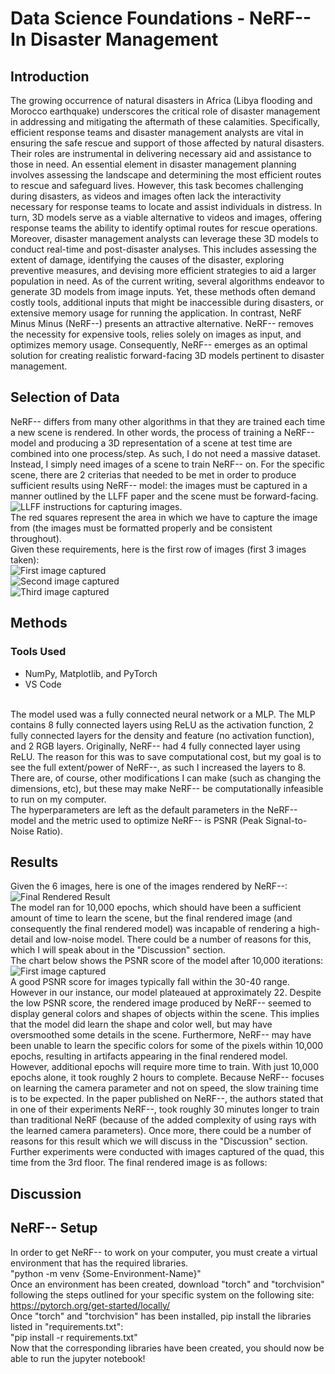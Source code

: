 # Data Science Foundations - NeRF-- In Disaster Management
## Introduction
The growing occurrence of natural disasters in Africa (Libya flooding and Morocco earthquake) underscores the critical role of disaster management in addressing and mitigating the aftermath of these calamities. Specifically, efficient response teams and disaster management analysts are vital in ensuring the safe rescue and support of those affected by natural disasters. Their roles are instrumental in delivering necessary aid and assistance to those in need. An essential element in disaster management planning involves assessing the landscape and determining the most efficient routes to rescue and safeguard lives. However, this task becomes challenging during disasters, as videos and images often lack the interactivity necessary for response teams to locate and assist individuals in distress. In turn, 3D models serve as a viable alternative to videos and images, offering response teams the ability to identify optimal routes for rescue operations. Moreover, disaster management analysts can leverage these 3D models to conduct real-time and post-disaster analyses. This includes assessing the extent of damage, identifying the causes of the disaster, exploring preventive measures, and devising more efficient strategies to aid a larger population in need. As of the current writing, several algorithms endeavor to generate 3D models from image inputs. Yet, these methods often demand costly tools, additional inputs that might be inaccessible during disasters, or extensive memory usage for running the application. In contrast, NeRF Minus Minus (NeRF--) presents an attractive alternative. NeRF-- removes the necessity for expensive tools, relies solely on images as input, and optimizes memory usage. Consequently, NeRF-- emerges as an optimal solution for creating realistic forward-facing 3D models pertinent to disaster management.
## Selection of Data
NeRF-- differs from many other algorithms in that they are trained each time a new scene is rendered. In other words, the process of training a NeRF-- model and producing a 3D representation of a scene at test time are combined into one process/step. As such, I do not need a massive dataset. Instead, I simply need images of a scene to train NeRF-- on. For the specific scene, there are 2 criterias that needed to be met in order to produce sufficient results using NeRF-- model: the images must be captured in a manner outlined by the LLFF paper and the scene must be forward-facing. <br />
![LLFF instructions for capturing images.](https://github.com/Tommy-Nguyen-cpu/Disaster-Management-NeRF/blob/main/Images/LLFFDinosaur.png) <br />
The red squares represent the area in which we have to capture the image from (the images must be formatted properly and be consistent throughout). <br />
Given these requirements, here is the first row of images (first 3 images taken): <br />
![First image captured](https://github.com/Tommy-Nguyen-cpu/Disaster-Management-NeRF/blob/main/custom_upload/20231121_123031.jpg) <br />
![Second image captured](https://github.com/Tommy-Nguyen-cpu/Disaster-Management-NeRF/blob/main/custom_upload/20231121_123033.jpg) <br />
![Third image captured](https://github.com/Tommy-Nguyen-cpu/Disaster-Management-NeRF/blob/main/custom_upload/20231121_123035.jpg) <br />
## Methods
### Tools Used
- NumPy, Matplotlib, and PyTorch
- VS Code
<!-- --> 
<br />
The model used was a fully connected neural network or a MLP. The MLP contains 8 fully connected layers using ReLU as the activation function, 2 fully connected layers for the density and feature (no activation function), and 2 RGB layers. Originally, NeRF-- had 4 fully connected layer using ReLU. The reason for this was to save computational cost, but my goal is to see the full extent/power of NeRF--, as such I increased the layers to 8. There are, of course, other modifications I can make (such as changing the dimensions, etc), but these may make NeRF-- be computationally infeasible to run on my computer. <br />
The hyperparameters are left as the default parameters in the NeRF-- model and the metric used to optimize NeRF-- is PSNR (Peak Signal-to-Noise Ratio).

## Results
Given the 6 images, here is one of the images rendered by NeRF--: <br />
![Final Rendered Result](https://github.com/Tommy-Nguyen-cpu/Disaster-Management-NeRF/blob/main/Images/Quad2ndFLResult.png) <br />
The model ran for 10,000 epochs, which should have been a sufficient amount of time to learn the scene, but the final rendered image (and consequently the final rendered model) was incapable of rendering a high-detail and low-noise model. There could be a number of reasons for this, which I will speak about in the "Discussion" section. <br />
The chart below shows the PSNR score of the model after 10,000 iterations: <br />
![First image captured](https://github.com/Tommy-Nguyen-cpu/Disaster-Management-NeRF/blob/main/Images/PSNR2ndFL.png) <br />
A good PSNR score for images typically fall within the 30-40 range. However in our instance, our model plateaued at approximately 22. Despite the low PSNR score, the rendered image produced by NeRF-- seemed to display general colors and shapes of objects within the scene. This implies that the model did learn the shape and color well, but may have oversmoothed some details in the scene. Furthermore, NeRF-- may have been unable to learn the specific colors for some of the pixels within 10,000 epochs, resulting in artifacts appearing in the final rendered model. However, additional epochs will require more time to train. With just 10,000 epochs alone, it took roughly 2 hours to complete. Because NeRF-- focuses on learning the camera parameter and not on speed, the slow training time is to be expected. In the paper published on NeRF--, the authors stated that in one of their experiments NeRF--, took roughly 30 minutes longer to train than traditional NeRF (because of the added complexity of using rays with the learned camera parameters). Once more, there could be a number of reasons for this result which we will discuss in the "Discussion" section. <br />
Further experiments were conducted with images captured of the quad, this time from the 3rd floor. The final rendered image is as follows:

## Discussion


## NeRF-- Setup
In order to get NeRF-- to work on your computer, you must create a virtual environment that has the required libraries. <br />
"python -m venv {Some-Environment-Name}"<br />
Once an environment has been created, download "torch" and "torchvision" following the steps outlined for your specific system on the following site: https://pytorch.org/get-started/locally/ <br />
Once "torch" and "torchvision" has been installed, pip install the libraries listed in "requirements.txt": <br />
"pip install -r requirements.txt" <br />
Now that the corresponding libraries have been created, you should now be able to run the jupyter notebook!
